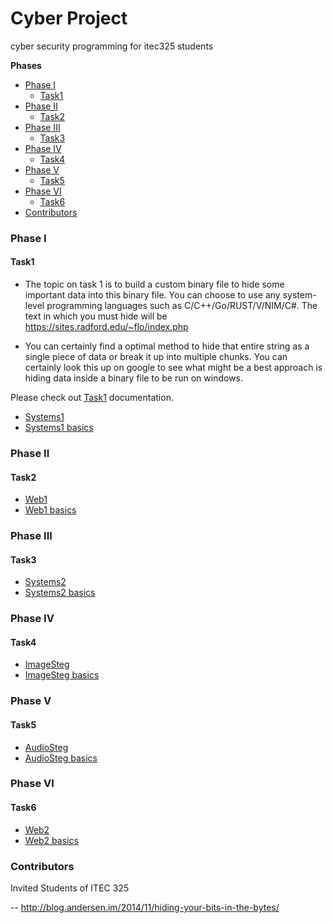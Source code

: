 # Cyber Project

cyber security programming for itec325 students


**Phases**

- [Phase I](#phase-I)
    - [Task1](#task1)
- [Phase II](#phase-II)
    - [Task2](#task2)
- [Phase III](#phase-III)
    - [Task3](#task3)
- [Phase IV](#phase-IV)
    - [Task4](#task4)
- [Phase V](#phase-V)
    - [Task5](#task5)
- [Phase VI](#phase-VI)
    - [Task6](#task6)
- [Contributors](#contributors)


### Phase I

#### Task1

* The topic on task 1 is to build a custom binary file to hide some important data 
into this binary file. You can choose to use any system-level programming languages 
such as C/C++/Go/RUST/V/NIM/C#. The text in which you must hide will be
https://sites.radford.edu/~flo/index.php

* You can certainly find a optimal method to hide that entire string as a single piece of
data or break it up into multiple chunks. You can certainly look this up on google to see
what might be a best approach is hiding data inside a binary file to be run on windows. 


Please check out [Task1](https://github.com/freemanbach/cyberproject/blob/main/phase1/task1) documentation. 


* [Systems1](#phaseI)
* [Systems1 basics](#systems1-basics)


### Phase II

#### Task2

* [Web1](#phaseII)
* [Web1 basics](#web1-basics)


### Phase III

#### Task3

* [Systems2](#phaseIII)
* [Systems2 basics](#systems2-basics)


### Phase IV

#### Task4

* [ImageSteg](#phaseIV)
* [ImageSteg basics](#image-basics)


### Phase V

#### Task5

* [AudioSteg](#phaseV)
* [AudioSteg basics](#audio-basics)


### Phase VI

#### Task6

* [Web2](#phaseVI)
* [Web2 basics](#web2-basics)


### Contributors

Invited Students of ITEC 325


-- http://blog.andersen.im/2014/11/hiding-your-bits-in-the-bytes/
